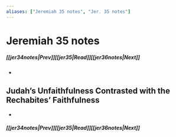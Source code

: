 ```yaml
---
aliases: ["Jeremiah 35 notes", "Jer. 35 notes"]
---
```

# Jeremiah 35 notes
##### <span class=arrow-left></span>[[jer34notes|Prev]]<span class=navigation-separator></span>[[jer35|Read]]<span class=navigation-separator></span>[[jer36notes|Next]]<span class=arrow-right></span>
- 
## Judah’s Unfaithfulness Contrasted with the Rechabites’ Faithfulness
- 
##### <span class=arrow-left></span>[[jer34notes|Prev]]<span class=navigation-separator></span>[[jer35|Read]]<span class=navigation-separator></span>[[jer36notes|Next]]<span class=arrow-right></span>